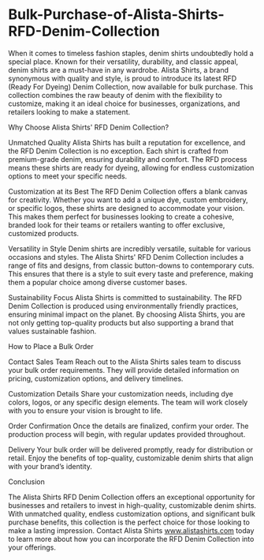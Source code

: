 # Bulk-Purchase-of-Alista-Shirts-RFD-Denim-Collection
When it comes to timeless fashion staples, denim shirts undoubtedly hold a special place. Known for their versatility, durability, and classic appeal, denim shirts are a must-have in any wardrobe. Alista Shirts, a brand synonymous with quality and style, is proud to introduce its latest RFD (Ready For Dyeing) Denim Collection, now available for bulk purchase. This collection combines the raw beauty of denim with the flexibility to customize, making it an ideal choice for businesses, organizations, and retailers looking to make a statement.

Why Choose Alista Shirts' RFD Denim Collection?

Unmatched Quality Alista Shirts has built a reputation for excellence, and the RFD Denim Collection is no exception. Each shirt is crafted from premium-grade denim, ensuring durability and comfort. The RFD process means these shirts are ready for dyeing, allowing for endless customization options to meet your specific needs.

Customization at its Best The RFD Denim Collection offers a blank canvas for creativity. Whether you want to add a unique dye, custom embroidery, or specific logos, these shirts are designed to accommodate your vision. This makes them perfect for businesses looking to create a cohesive, branded look for their teams or retailers wanting to offer exclusive, customized products.

Versatility in Style Denim shirts are incredibly versatile, suitable for various occasions and styles. The Alista Shirts' RFD Denim Collection includes a range of fits and designs, from classic button-downs to contemporary cuts. This ensures that there is a style to suit every taste and preference, making them a popular choice among diverse customer bases.

Sustainability Focus Alista Shirts is committed to sustainability. The RFD Denim Collection is produced using environmentally friendly practices, ensuring minimal impact on the planet. By choosing Alista Shirts, you are not only getting top-quality products but also supporting a brand that values sustainable fashion.


How to Place a Bulk Order

Contact Sales Team Reach out to the Alista Shirts sales team to discuss your bulk order requirements. They will provide detailed information on pricing, customization options, and delivery timelines.

Customization Details Share your customization needs, including dye colors, logos, or any specific design elements. The team will work closely with you to ensure your vision is brought to life.

Order Confirmation Once the details are finalized, confirm your order. The production process will begin, with regular updates provided throughout.

Delivery Your bulk order will be delivered promptly, ready for distribution or retail. Enjoy the benefits of top-quality, customizable denim shirts that align with your brand’s identity.

Conclusion

The Alista Shirts RFD Denim Collection offers an exceptional opportunity for businesses and retailers to invest in high-quality, customizable denim shirts. With unmatched quality, endless customization options, and significant bulk purchase benefits, this collection is the perfect choice for those looking to make a lasting impression. Contact Alista Shirts www.alistashirts.com today to learn more about how you can incorporate the RFD Denim Collection into your offerings.
